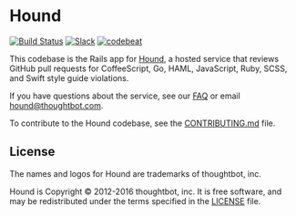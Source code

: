 # Hound

[![Build Status](https://circleci.com/gh/houndci/hound.svg?style=svg)](https://circleci.com/gh/houndci/hound)
[![Slack](http://slack.houndci.com/badge.svg)](http://slack.houndci.com)
[![codebeat](https://codebeat.co/badges/4d0a821d-1f2c-4e68-90ec-597e533802a4)](https://codebeat.co/projects/github-com-thoughtbot-hound)

This codebase is the Rails app for
[Hound](http://houndci.com),
a hosted service
that reviews GitHub pull requests
for CoffeeScript, Go, HAML, JavaScript, Ruby, SCSS, and Swift
style guide violations.

If you have questions about the service,
see our [FAQ] or email [hound@thoughtbot.com].

To contribute to the Hound codebase,
see the [CONTRIBUTING.md] file.

[FAQ]: https://intercom.help/hound/frequently-asked-questions
[hound@thoughtbot.com]: mailto:hound@thoughtbot.com
[CONTRIBUTING.md]: CONTRIBUTING.md

## License

The names and logos for Hound are trademarks of thoughtbot, inc.

Hound is Copyright © 2012-2016 thoughtbot, inc. It is free software, and may be
redistributed under the terms specified in the [LICENSE](LICENSE) file.
